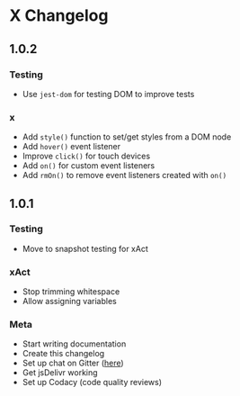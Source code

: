 # X Changelog

## 1.0.2

### Testing

- Use `jest-dom` for testing DOM to improve tests

### x

- Add `style()` function to set/get styles from a DOM node
- Add `hover()` event listener
- Improve `click()` for touch devices
- Add `on()` for custom event listeners
- Add `rmOn()` to remove event listeners created with `on()`

## 1.0.1

### Testing

- Move to snapshot testing for xAct

### xAct

- Stop trimming whitespace
- Allow assigning variables

### Meta

- Start writing documentation
- Create this changelog
- Set up chat on Gitter ([here](https://gitter.im/thexproject/Lobby))
- Get jsDelivr working
- Set up Codacy (code quality reviews)